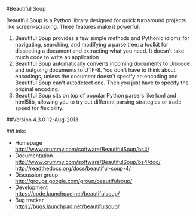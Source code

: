 #Beautiful Soup

Beautiful Soup is a Python library designed for quick turnaround projects like screen-scraping. Three features make it powerful:

1. Beautiful Soup provides a few simple methods and Pythonic idioms for navigating, searching, and modifying a parse tree: a toolkit for dissecting a document and extracting what you need. It doesn't take much code to write an application
2. Beautiful Soup automatically converts incoming documents to Unicode and outgoing documents to UTF-8. You don't have to think about encodings, unless the document doesn't specify an encoding and Beautiful Soup can't autodetect one. Then you just have to specify the original encoding.
3. Beautiful Soup sits on top of popular Python parsers like lxml and html5lib, allowing you to try out different parsing strategies or trade speed for flexibility.




##Version
4.3.0  12-Aug-2013




##Links
+ Homepage  
http://www.crummy.com/software/BeautifulSoup/bs4/  
+ Documentation  
http://www.crummy.com/software/BeautifulSoup/bs4/doc/  
http://readthedocs.org/docs/beautiful-soup-4/  
+ Discussion group  
http://groups.google.com/group/beautifulsoup/  
+ Development  
https://code.launchpad.net/beautifulsoup/  
+ Bug tracker  
https://bugs.launchpad.net/beautifulsoup/  
